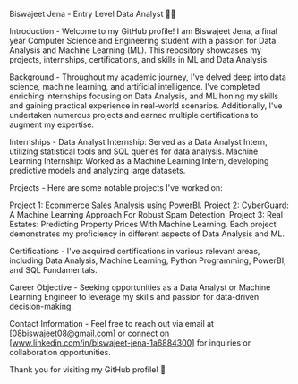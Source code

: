 Biswajeet Jena - Entry Level Data Analyst 👨‍💻

Introduction -
Welcome to my GitHub profile! I am Biswajeet Jena, a final year Computer Science and Engineering student with a passion for Data Analysis and Machine Learning (ML). This repository showcases my projects, internships, certifications, and skills in ML and Data Analysis.

Background -
Throughout my academic journey, I've delved deep into data science, machine learning, and artificial intelligence. I've completed enriching internships focusing on Data Analysis, and ML honing my skills and gaining practical experience in real-world scenarios. Additionally, I've undertaken numerous projects and earned multiple certifications to augment my expertise.

Internships -
Data Analyst Internship: Served as a Data Analyst Intern, utilizing statistical tools and SQL queries for data analysis.
Machine Learning Internship: Worked as a Machine Learning Intern, developing predictive models and analyzing large datasets.

Projects -
Here are some notable projects I've worked on:

Project 1: Ecommerce Sales Analysis using PowerBI.
Project 2: CyberGuard: A Machine Learning Approach For Robust Spam Detection.
Project 3: Real Estates: Predicting Property Prices With Machine Learning.
Each project demonstrates my proficiency in different aspects of Data Analysis and ML.

Certifications -
I've acquired certifications in various relevant areas, including  Data Analysis, Machine Learning, Python Programming, PowerBI, and SQL Fundamentals.

Career Objective -
Seeking opportunities as a Data Analyst or Machine Learning Engineer to leverage my skills and passion for data-driven decision-making.

Contact Information -
Feel free to reach out via email at [08biswajeet08@gmail.com] or connect on [www.linkedin.com/in/biswajeet-jena-1a6884300] for inquiries or collaboration opportunities.

Thank you for visiting my GitHub profile! 🚀

